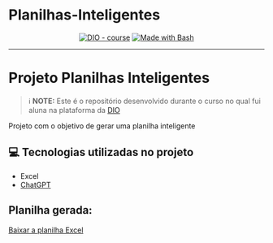 # Planilhas-Inteligentes

<p align="center">
<a href="https://dio.me/"><img src="https://img.shields.io/badge/DIO-Course-28DA77?logo=youtube" alt="DIO - course"></a>
<a href="https://www.gnu.org/software/bash/" title="Go to Bash homepage"><img src="https://img.shields.io/badge/Prompt-Project-blue?logo=gnu-bash&amp;logoColor=white" alt="Made with Bash"></a></p>

-------




# Projeto Planilhas Inteligentes


 > ℹ️ **NOTE:** Este é o repositório desenvolvido durante o curso no qual fui aluna na plataforma da [DIO](https://dio.me)

Projeto com o objetivo de gerar uma planilha inteligente


## 💻 Tecnologias utilizadas no projeto

- Excel
- [ChatGPT](https://chat.openai.com/) 



## Planilha gerada:
[Baixar a planilha Excel](https://docs.google.com/spreadsheets/d/1S2jfBR85vaCpN63QznIdtJ06X3qKcuuc/edit?usp=sharing&ouid=113241916950515358803&rtpof=true&sd=true)